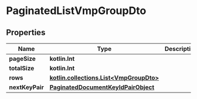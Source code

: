 
# PaginatedListVmpGroupDto

## Properties
Name | Type | Description | Notes
------------ | ------------- | ------------- | -------------
**pageSize** | **kotlin.Int** |  | 
**totalSize** | **kotlin.Int** |  | 
**rows** | [**kotlin.collections.List&lt;VmpGroupDto&gt;**](VmpGroupDto.md) |  | 
**nextKeyPair** | [**PaginatedDocumentKeyIdPairObject**](PaginatedDocumentKeyIdPairObject.md) |  |  [optional]



